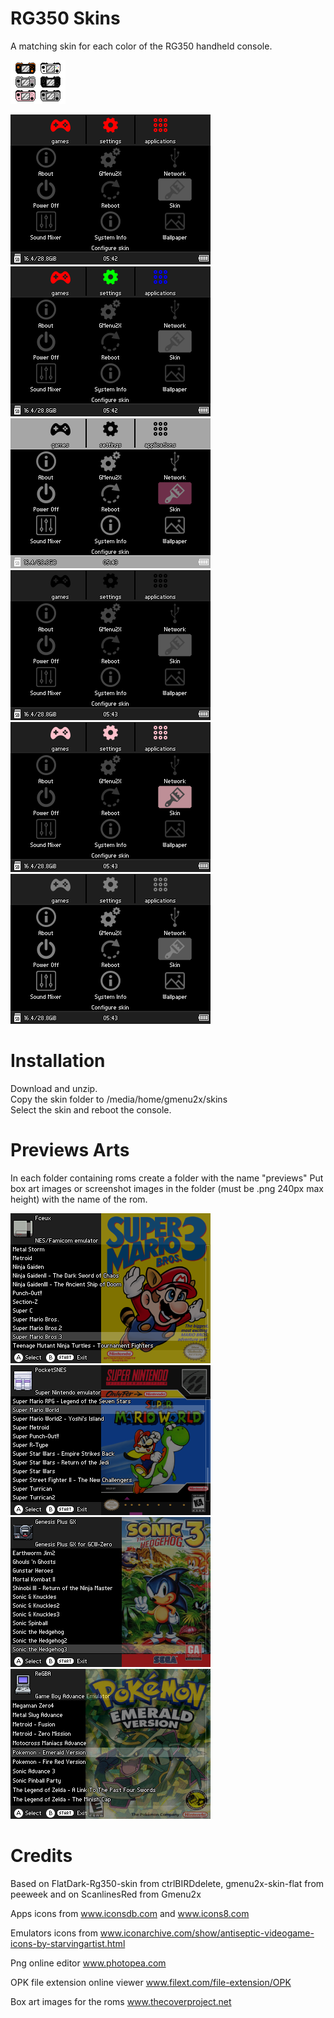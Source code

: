 # RG350 Skins
A matching skin for each color of the RG350 handheld console.

![](RG350.png)

![](Screenshots/screenshot001.png) ![](Screenshots/screenshot002.png) ![](Screenshots/screenshot003.png)
![](Screenshots/screenshot004.png) ![](Screenshots/screenshot005.png) ![](Screenshots/screenshot006.png)

# Installation
Download and unzip.\
Copy the skin folder to /media/home/gmenu2x/skins\
Select the skin and reboot the console.

# Previews Arts
In each folder containing roms create a folder with the name "previews" 
Put box art images or screenshot images in the folder (must be .png 240px max height) with the name of the rom.

![](Screenshots/screenshot007.png) ![](Screenshots/screenshot008.png)
![](Screenshots/screenshot009.png) ![](Screenshots/screenshot010.png)

# Credits 
Based on FlatDark-Rg350-skin from ctrlBIRDdelete, gmenu2x-skin-flat from peeweek and on ScanlinesRed from Gmenu2x

Apps icons from www.iconsdb.com and www.icons8.com

Emulators icons from www.iconarchive.com/show/antiseptic-videogame-icons-by-starvingartist.html

Png online editor www.photopea.com

OPK file extension online viewer www.filext.com/file-extension/OPK

Box art images for the roms www.thecoverproject.net
